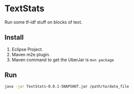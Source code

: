 # TextStats
Run some tf-idf stuff on blocks of text. 

## Install
1. Eclipse Project.
2. Maven m2e plugin.
3. Maven command to get the UberJar is `mvn package`

## Run 
```bash
java -jar TextStats-0.0.1-SNAPSHOT.jar /path/to/data_file
```

